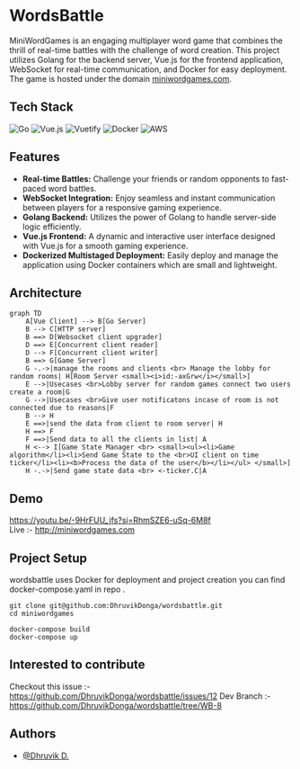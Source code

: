 
# WordsBattle

MiniWordGames is an engaging multiplayer word game that combines the thrill of real-time battles with the challenge of word creation. This project utilizes Golang for the backend server, Vue.js for the frontend application, WebSocket for real-time communication, and Docker for easy deployment. The game is hosted under the domain [miniwordgames.com](https://miniwordgames.com).

## Tech Stack  
![Go](https://img.shields.io/badge/go-%2300ADD8.svg?style=for-the-badge&logo=go&logoColor=white) ![Vue.js](https://img.shields.io/badge/vuejs-%2335495e.svg?style=for-the-badge&logo=vuedotjs&logoColor=%234FC08D) ![Vuetify](https://img.shields.io/badge/Vuetify-1867C0?style=for-the-badge&logo=vuetify&logoColor=AEDDFF) ![Docker](https://img.shields.io/badge/docker-%230db7ed.svg?style=for-the-badge&logo=docker&logoColor=white) 	![AWS](https://img.shields.io/badge/AWS-%23FF9900.svg?style=for-the-badge&logo=amazon-aws&logoColor=white) 

## Features

- **Real-time Battles:** Challenge your friends or random opponents to fast-paced word battles.
- **WebSocket Integration:** Enjoy seamless and instant communication between players for a responsive gaming experience.
- **Golang Backend:** Utilizes the power of Golang to handle server-side logic efficiently.
- **Vue.js Frontend:** A dynamic and interactive user interface designed with Vue.js for a smooth gaming experience.
- **Dockerized Multistaged Deployment:** Easily deploy and manage the application using Docker containers which are small and lightweight.


## Architecture  
```mermaid
graph TD
    A[Vue Client] --> B[Go Server]
    B --> C[HTTP server]
    B ==> D[Websocket client upgrader]
    D ==> E[Concurrent client reader]
    D --> F[Concurrent client writer]
    B ==> G[Game Server]
    G -.->|manage the rooms and clients <br> Manage the lobby for random rooms| H[Room Server <small><i>id:-axGrw</i></small>]
    E -->|Usecases <br>Lobby server for random games connect two users create a room|G
    G -->|Usecases <br>Give user notificatons incase of room is not connected due to reasons|F
    B --> H
    E ==>|send the data from client to room server| H
    H ==> F
    F ==>|Send data to all the clients in list| A
    H <--> I[Game State Manager <br> <small><ul><li>Game algorithm</li><li>Send Game State to the <br>UI client on time ticker</li><li><b>Process the data of the user</b></li></ul> </small>]
    H -.->|Send game state data <br> <-ticker.C|A
```
## Demo

https://youtu.be/-9HrFUU_jfs?si=RhmSZE6-uSq-6M8f  
Live :- http://miniwordgames.com

## Project Setup
wordsbattle uses Docker for deployment and project creation you can find docker-compose.yaml  in repo .

```
git clone git@github.com:DhruvikDonga/wordsbattle.git
cd miniwordgames

docker-compose build
docker-compose up
```

## Interested to contribute 
Checkout this issue :- https://github.com/DhruvikDonga/wordsbattle/issues/12 
Dev Branch :- https://github.com/DhruvikDonga/wordsbattle/tree/WB-8

## Authors

- [@Dhruvik D.](https://www.github.com/DhruvikDonga)

